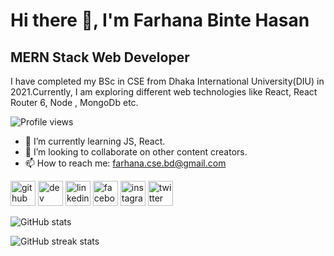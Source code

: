 # Hi there 👋, I'm Farhana Binte Hasan
## MERN Stack Web Developer

I have completed my BSc in CSE from Dhaka International University(DIU) in 2021.Currently, I am exploring different web technologies like React, React Router 6, Node , MongoDb etc.



![Profile views](https://gpvc.arturio.dev/farhanacsebd)  





- 🌱 I’m currently learning JS, React. 
- 👯 I’m looking to collaborate on other content creators. 
- 📫 How to reach me: farhana.cse.bd@gmail.com 





[<img src='https://cdn.jsdelivr.net/npm/simple-icons@3.0.1/icons/github.svg' alt='github' height='40'>](https://github.com/farhanacsebd)  [<img src='https://cdn.jsdelivr.net/npm/simple-icons@3.0.1/icons/dev-dot-to.svg' alt='dev' height='40'>](https://dev.to/https://dev.to/farhanacsebd)  [<img src='https://cdn.jsdelivr.net/npm/simple-icons@3.0.1/icons/linkedin.svg' alt='linkedin' height='40'>](https://www.linkedin.com/in/https://www.linkedin.com/in/farhanacsebd//)  [<img src='https://cdn.jsdelivr.net/npm/simple-icons@3.0.1/icons/facebook.svg' alt='facebook' height='40'>](https://www.facebook.com/https://www.facebook.com/farhana.web.bd/)  [<img src='https://cdn.jsdelivr.net/npm/simple-icons@3.0.1/icons/instagram.svg' alt='instagram' height='40'>](https://www.instagram.com/https://www.instagram.com/fbhtasmi//)  [<img src='https://cdn.jsdelivr.net/npm/simple-icons@3.0.1/icons/twitter.svg' alt='twitter' height='40'>](https://twitter.com/https://twitter.com/bintetasmi)  


![GitHub stats](https://github-readme-stats.vercel.app/api?username=farhanacsebd&show_icons=true)  

![GitHub streak stats](https://github-readme-streak-stats.herokuapp.com/?user=farhanacsebd)  


